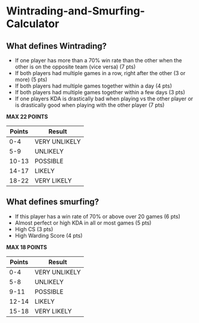 # Wintrading-and-Smurfing-Calculator

## What defines Wintrading?

- If one player has more than a 70% win rate than the other when the other is on the opposite team (vice versa) (7 pts)
- If both players had multiple games in a row, right after the other (3 or more) (5 pts)
- If both players had multiple games together within a day (4 pts)
- If both players had multiple games together within a few days (3 pts)
- If one players KDA is drastically bad when playing vs the other player or is drastically good when playing with the other player (7 pts)

**MAX 22 POINTS**

| Points | Result        |
| ------ | ------------- |
| 0-4    | VERY UNLIKELY |
| 5-9    | UNLIKELY      |
| 10-13  | POSSIBLE      |
| 14-17  | LIKELY        |
| 18-22  | VERY LIKELY   |

## What defines smurfing?

- If this player has a win rate of 70% or above over 20 games (6 pts)
- Almost perfect or high KDA in all or most games (5 pts)
- High CS (3 pts)
- High Warding Score (4 pts)

**MAX 18 POINTS**

| Points | Result        |
| ------ | ------------- |
| 0-4    | VERY UNLIKELY |
| 5-8    | UNLIKELY      |
| 9-11   | POSSIBLE      |
| 12-14  | LIKELY        |
| 15-18  | VERY LIKELY   |
